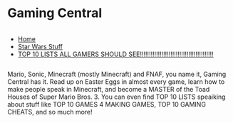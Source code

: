 # Gaming Central

<nav>
  <ul style="display:inline-block;">
    <a href="/"><li>Home</li></a>
    <a href="/starwarsstuff"><li>Star Wars Stuff</li></a>
    <a href="/toptens"><li>TOP 10 LISTS ALL GAMERS SHOULD SEE!!!!!!!!!!!!!!!!!!!!!!!!!!!!!!!!!!!!!!!!!</li></a>
</ul>
</nav>

Mario, Sonic, Minecraft (mostly Minecraft) and FNAF, you name it, Gaming Central has it. Read up on Easter Eggs in almost every game, learn how to make people speak in Minecraft, and become a MASTER of the Toad Houses of Super Mario Bros. 3. You can even find TOP 10 LISTS speaiking about stuff like TOP 10 GAMES 4 MAKING GAMES, TOP 10 GAMING CHEATS, and so much more!
